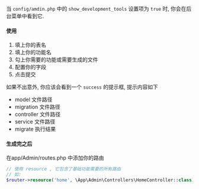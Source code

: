 当 `config/amdin.php` 中的 `show_development_tools` 设置项为 `true` 时, 你会在后台菜单中看到它.

#### 使用

1. 填上你的表名
2. 填上你的功能名
3. 勾上你需要的功能或需要生成的文件
4. 配置你的字段
5. 点击提交

如果不出意外, 你应该会看到一个 `success` 的提示框, 提示内容如下

- model 文件路径
- migration 文件路径
- controller 文件路径
- service 文件路径
- migrate 执行结果

#### 生成完之后

在app/Admin/routes.php 中添加你的路由

```php
// 使用 resource , 它包含了基础功能需要的所有路由
// 如:
$router->resource('home', \App\Admin\Controllers\HomeController::class);
```
